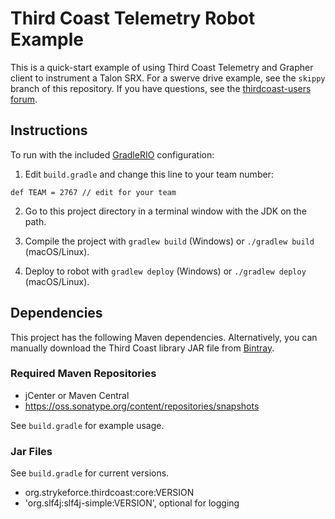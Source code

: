 # Third Coast Telemetry Robot Example

This is a quick-start example of using Third Coast Telemetry and Grapher client to instrument a Talon SRX. For a swerve drive example, see the `skippy` branch of this repository. If you have questions, see the [thirdcoast-users forum](https://groups.google.com/forum/#!forum/thirdcoast-users).

## Instructions

To run with the included [GradleRIO](https://github.com/Open-RIO/GradleRIO) configuration:

1. Edit `build.gradle` and change this line to your team number:

  ```
  def TEAM = 2767 // edit for your team
  ```

2. Go to this project directory in a terminal window with the JDK on the path.

3. Compile the project with `gradlew build` (Windows) or `./gradlew build` (macOS/Linux).

4. Deploy to robot with `gradlew deploy` (Windows) or `./gradlew deploy` (macOS/Linux).

## Dependencies

This project has the following Maven dependencies. Alternatively, you can manually download the Third Coast library JAR file from [Bintray](https://bintray.com/strykeforce/maven/thirdcoast).

### Required Maven Repositories

- jCenter or Maven Central
- https://oss.sonatype.org/content/repositories/snapshots

See `build.gradle` for example usage.

### Jar Files

See `build.gradle` for current versions.

- org.strykeforce.thirdcoast:core:VERSION
- 'org.slf4j:slf4j-simple:VERSION', optional for logging
